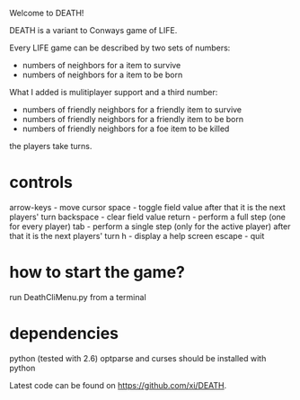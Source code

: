 Welcome to DEATH!

DEATH is a variant to Conways game of LIFE.

Every LIFE game can be described by two sets of numbers:

*   numbers of neighbors for a item to survive
*   numbers of neighbors for a item to be born

What I added is mulitiplayer support and a third number:

*   numbers of friendly neighbors for a friendly item to survive
*   numbers of friendly neighbors for a friendly item to be born
*   numbers of friendly neighbors for a foe item to be killed

the players take turns.

# controls

arrow-keys - move cursor
space      - toggle field value
               after that it is the next players' turn
backspace  - clear field value
return     - perform a full step (one for every player)
tab        - perform a single step (only for the active player)
               after that it is the next players' turn
h          - display a help screen
escape     - quit

# how to start the game?

run DeathCliMenu.py from a terminal

# dependencies

python (tested with 2.6)
optparse and curses should be installed with python

Latest code can be found on <https://github.com/xi/DEATH>.
